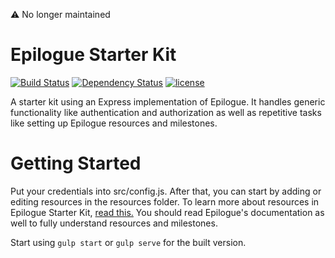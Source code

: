 ⚠️ No longer maintained

# Epilogue Starter Kit

[![Build Status](https://travis-ci.org/petekeller2/Epilogue-Starter-Kit.svg?branch=master)](https://travis-ci.org/petekeller2/Epilogue-Starter-Kit) 
[![Dependency Status](https://david-dm.org/petekeller2/Epilogue-Starter-Kit.svg)](https://david-dm.org/petekeller2/Epilogue-Starter-Kit) 
[![license](https://img.shields.io/github/license/mashape/apistatus.svg)](https://github.com/petekeller2/epilogue-starter-kit/LICENSE)

A starter kit using an Express implementation of Epilogue. It handles
generic functionality like authentication and authorization 
as well as repetitive tasks like setting up 
Epilogue resources and milestones.

# Getting Started

Put your credentials into src/config.js. After that, you can start by adding or editing 
resources in the resources folder. To learn more about resources 
in Epilogue Starter Kit, [read this.](https://github.com/petekeller2/epilogue-starter-kit/wiki/Resources) 
You should read Epilogue's documentation as well to fully understand resources 
and milestones.

Start using `gulp start` or `gulp serve` for the built version.
